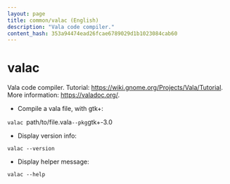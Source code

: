 ```yaml
---
layout: page
title: common/valac (English)
description: "Vala code compiler."
content_hash: 353a94474ead26fcae6789029d1b1023084cab60
---
```

# valac

Vala code compiler.
Tutorial: <https://wiki.gnome.org/Projects/Vala/Tutorial>.
More information: <https://valadoc.org/>.

- Compile a vala file, with gtk+:

`valac `<span class="tldr-var badge badge-pill bg-dark-lm bg-white-dm text-white-lm text-dark-dm font-weight-bold">path/to/file.vala</span>` --pkg `<span class="tldr-var badge badge-pill bg-dark-lm bg-white-dm text-white-lm text-dark-dm font-weight-bold">gtk+-3.0</span>

- Display version info:

`valac --version`

- Display helper message:

`valac --help`
